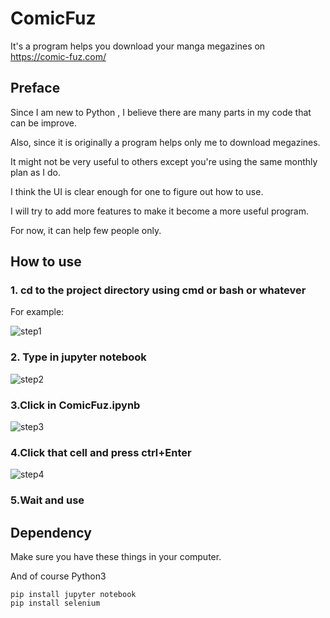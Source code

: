 # ComicFuz
It's a program helps you download your manga megazines on https://comic-fuz.com/

## Preface

Since I am new to Python , I believe there are many parts in my code that can be improve.

Also, since it is originally a program helps only me to download megazines.

It might not be very useful to others except you're using the same monthly plan as I do.

I think the UI is clear enough for one to figure out how to use.

I will try to add more features to make it become a more useful program.

For now, it can help few people only.

## How to use

### 1. cd to the project directory using cmd or bash or whatever

For example:

![step1](https://i.imgur.com/JVrPJX5.png)

### 2. Type in jupyter notebook

![step2](https://i.imgur.com/w7fBYf6.png)

### 3.Click in ComicFuz.ipynb

![step3](https://i.imgur.com/2XFr86A.png)

### 4.Click that cell and press ctrl+Enter

![step4](https://i.imgur.com/KyflrGX.png)

### 5.Wait and use

## Dependency

Make sure you have these things in your computer.

And of course Python3

```
pip install jupyter notebook
pip install selenium
```
